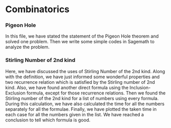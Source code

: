 # Combinatorics

### Pigeon Hole
In this file, we have stated the statement of the Pigeon Hole theorem and solved one problem. Then we write some simple codes in Sagemath to analyze the problem.
### Stirling Number of 2nd kind
Here, we have discussed the uses of Stirling Number of the 2nd kind. Along with the definition, we have just informed some wonderful properties and two recurrence relation which is satisfied by the Stirling number of 2nd kind. Also, we have found another direct formula using the Inclusion-Exclusion formula, except for those recurrence relations. Then we found the Stirling number of the 2nd kind for a list of numbers using every formula. During this calculation, we have also calculated the time for all the numbers separately for all the formulae. Finally, we have plotted the taken time in each case for all the numbers given in the list. We have reached a conclusion to tell which formula is good. 

